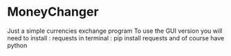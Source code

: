 # MoneyChanger
Just a simple currencies exchange program
To use the GUI version you will need to install : requests 
in terminal : pip install requests 
and of course have python
